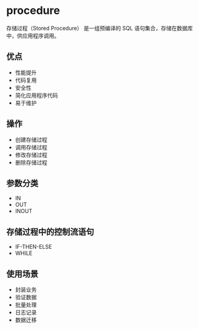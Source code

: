 # procedure

存储过程（Stored Procedure） 是一组预编译的 SQL 语句集合，存储在数据库中，供应用程序调用。

## 优点

- 性能提升
- 代码复用
- 安全性
- 简化应用程序代码
- 易于维护

## 操作

- 创建存储过程
- 调用存储过程
- 修改存储过程
- 删除存储过程

## 参数分类

- IN
- OUT
- INOUT

## 存储过程中的控制流语句

- IF-THEN-ELSE
- WHILE

## 使用场景

- 封装业务
- 验证数据
- 批量处理
- 日志记录
- 数据迁移
